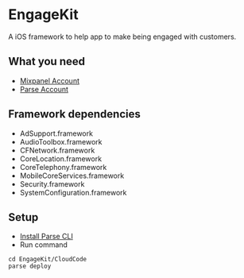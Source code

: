 # EngageKit

A iOS framework to help app to make being engaged with customers.

## What you need

 * [Mixpanel Account](https://mixpanel.com/)
 * [Parse Account](https://parse.com/)

## Framework dependencies

 * AdSupport.framework
 * AudioToolbox.framework
 * CFNetwork.framework
 * CoreLocation.framework
 * CoreTelephony.framework
 * MobileCoreServices.framework
 * Security.framework
 * SystemConfiguration.framework

## Setup

 * [Install Parse CLI](https://parse.com/docs/cloud_code_guide#started-installing_anchor)
 * Run command

````
cd EngageKit/CloudCode
parse deploy
````

